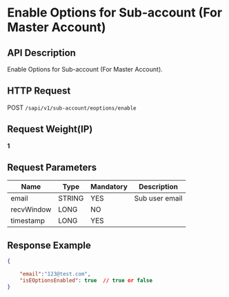 # Enable Options for Sub-account (For Master Account) 

## API Description​

Enable Options for Sub-account (For Master Account).

## HTTP Request​

POST `/sapi/v1/sub-account/eoptions/enable`

## Request Weight(IP)​

**1**

## Request Parameters​

| Name | Type | Mandatory | Description |
| --- | --- | --- | --- |
| email | STRING | YES | Sub user email |
| recvWindow | LONG | NO |  |
| timestamp | LONG | YES |  |

## Response Example​

```json
{  
  
    "email":"123@test.com",  
    "isEOptionsEnabled": true  // true or false  
}
```

